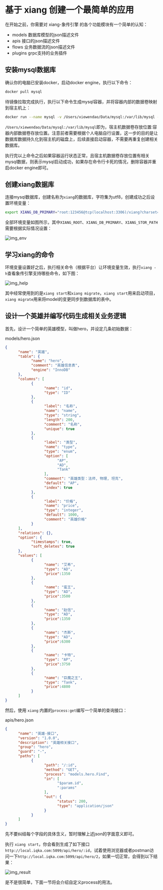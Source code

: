 # 基于 xiang 创建一个最简单的应用

在开始之前，你需要对 xiang-象传引擎 的各个功能模块有一个简单的认知：

- models 数据库模型的json描述文件
- apis 接口的json描述文件
- flows 业务数据流的json描述文件
- plugins grpc支持的业务插件

## 安装mysql数据库

确认你的电脑已安装docker，启动docker engine，执行以下命令：

```bash
docker pull mysql
```

待镜像拉取完成执行，执行以下命令生成mysql容器，并将容器内部的数据卷映射到宿主机上：

```bash
docker run --name mysql -v /Users/xiewendao/Data/mysql:/var/lib/mysql -e MYSQL_ROOT_PASSWORD=123456 -p 3306:3306 -d mysql
```

`/Users/xiewendao/Data/mysql:/var/lib/mysql`即为，宿主机数据卷存放位置:容器内部数据卷存放位置。注意前者需要根据个人电脑自行设置，这一步的目的是让数据库数据持久化到宿主机的磁盘上，后续直接启动容器，不需要再重复创建相关数据库。

执行完以上命令之后如果容器运行状态正常，且宿主机数据卷存放位置有相关mysql数据，则表示mysql启动成功，如果存在命令行卡死的情况，删除容器并重启docker engine即可。

## 创建xiang数据库

连接mysql数据库，创建名称为`xiang`的数据库，字符集为utf8，创建成功之后设置环境变量：

```bash
export XIANG_DB_PRIMARY="root:123456@tcp(localhost:3306)/xiang?charset=utf8mb4&parseTime=True&loc=Local"
```

全部环境变量如图所示，其中`XIANG_ROOT`、`XIANG_DB_PRIMARY`、`XIANG_STOR_PATH`需要根据实际情况设置：

![img_env](https://tva1.sinaimg.cn/large/008i3skNly1guqdehafmnj61n20aa0vh02.jpg)

## 学习xiang的命令

环境变量设置好之后，执行相关命令（根据平台）让环境变量生效，执行`xiang -h`查看象传引擎支持哪些命令，如下图：

![img_help](https://tva1.sinaimg.cn/large/008i3skNly1guqdk9dttoj60r80d2gmo02.jpg)

其中经常使用到的是`xiang start`和`xiang migrate`，`xiang start`用来启动项目，`xiang migrate`用来将model的变更同步到数据库的表中。

## 设计一个英雄并编写代码生成相关业务逻辑

首先，设计一个简单的英雄模型，叫做hero，并设定几条初始数据：

models/hero.json

```json
{
      "name": "英雄",
      "table": {
            "name": "hero",
            "comment": "英雄信息表",
            "engine": "InnoDB"
      },
      "columns": [
            {
                  "name": "id",
                  "type": "ID"
            },
            {
                  "label": "名称",
                  "name": "name",
                  "type": "string",
                  "length": 200,
                  "comment": "名称",
                  "unique": true
            },
            {
                  "label": "类型",
                  "name": "type",
                  "type": "enum",
                  "option": [
                        "AP",
                        "AD",
                        "Tank"
                  ],
                  "comment": "英雄类型：法师, 物理, 坦克",
                  "default": "AP",
                  "index": true
            },
            {
                  "label": "价格",
                  "name": "price",
                  "type": "integer",
                  "default": 1000,
                  "comment": "英雄价格"
            }
      ],
      "relations": {},
      "option": {
            "timestamps": true,
            "soft_deletes": true
      },
      "values": [
            {
                  "name": "艾希",
                  "type": "AD",
                  "price":1350
            },
            {
                  "name": "蛮王",
                  "type": "AD",
                  "price":3500
            },
            {
                  "name": "赵信",
                  "type": "AD",
                  "price":1350
            },
            {
                  "name": "杰斯",
                  "type": "AD",
                  "price":6300
            },
            {
                  "name": "卡特",
                  "type": "AP",
                  "price":3750
            },
            {
                  "name": "巨魔之王",
                  "type": "Tank",
                  "price":4800
            }
      ]
}
```

然后，使用 `xiang` 内置的`process:get`编写一个简单的查询接口：

apis/hero.json

```json
{
      "name": "英雄-接口",
      "version": "1.0.0",
      "description": "英雄相关接口",
      "group": "hero",
      "guard": "-",
      "paths": [
            {
                  "path": "/:id",
                  "method": "GET",
                  "process": "models.hero.Find",
                  "in": [
                        "$param.id",
                        ":params"
                  ],
                  "out": {
                        "status": 200,
                        "type": "application/json"
                  }
            }
      ]
}
```

先不要纠结每个字段的具体含义，暂时理解上述json的字面意义即可。

执行 `xiang start`，你会看到生成了如下接口 `http://local.iqka.com:5099/api/hero/:id`，试着使用浏览器或者postman访问一下`http://local.iqka.com:5099/api/hero/2`，如果一切正常，会得到以下结果：

![img_result](https://tva1.sinaimg.cn/large/008i3skNly1guqe2uol9vj60tw0c4my602.jpg)

是不是很简单，下面一节将会介绍自定义process的用法。
